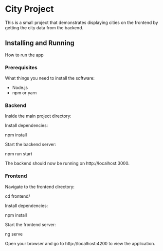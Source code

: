 # City Project

This is a small project that demonstrates displaying cities on the frontend by getting the city data from the backend.


## Installing and Running

How to run the app


### Prerequisites

What things you need to install the software:

- Node.js
- npm or yarn


### Backend

Inside the main project directory:

Install dependencies:

npm install

Start the backend server:

npm run start

The backend should now be running on http://localhost:3000.

### Frontend

Navigate to the frontend directory:

cd frontend/

Install dependencies:

npm install

Start the frontend server:

ng serve

Open your browser and go to http://localhost:4200 to view the application.

